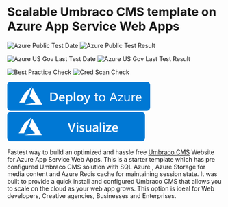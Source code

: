 # Scalable Umbraco CMS template on Azure App Service Web Apps

![Azure Public Test Date](https://azurequickstartsservice.blob.core.windows.net/badges/umbraco-cms-webapp-redis-cache/PublicLastTestDate.svg)
![Azure Public Test Result](https://azurequickstartsservice.blob.core.windows.net/badges/umbraco-cms-webapp-redis-cache/PublicDeployment.svg)

![Azure US Gov Last Test Date](https://azurequickstartsservice.blob.core.windows.net/badges/umbraco-cms-webapp-redis-cache/FairfaxLastTestDate.svg)
![Azure US Gov Last Test Result](https://azurequickstartsservice.blob.core.windows.net/badges/umbraco-cms-webapp-redis-cache/FairfaxDeployment.svg)

![Best Practice Check](https://azurequickstartsservice.blob.core.windows.net/badges/umbraco-cms-webapp-redis-cache/BestPracticeResult.svg)
![Cred Scan Check](https://azurequickstartsservice.blob.core.windows.net/badges/umbraco-cms-webapp-redis-cache/CredScanResult.svg)

[![Deploy To Azure](https://raw.githubusercontent.com/Azure/azure-quickstart-templates/master/1-CONTRIBUTION-GUIDE/images/deploytoazure.svg?sanitize=true)](https://portal.azure.com/#create/Microsoft.Template/uri/https%3A%2F%2Fraw.githubusercontent.com%2FAzure%2Fazure-quickstart-templates%2Fmaster%2Fumbraco-cms-webapp-redis-cache%2Fazuredeploy.json)  [![Visualize](https://raw.githubusercontent.com/Azure/azure-quickstart-templates/master/1-CONTRIBUTION-GUIDE/images/visualizebutton.svg?sanitize=true)](http://armviz.io/#/?load=https%3A%2F%2Fraw.githubusercontent.com%2FAzure%2Fazure-quickstart-templates%2Fmaster%2Fumbraco-cms-webapp-redis-cache%2Fazuredeploy.json)
  

  

Fastest way to build an optimized and hassle free [Umbraco CMS](http://umbraco.org) Website for Azure App Service Web Apps. This is a starter template which has pre configured Umbraco CMS solution with SQL Azure , Azure Storage for media content and Azure Redis cache for maintaining session state. It was built to provide a quick install and configured Umbraco CMS that allows you to scale on the cloud as your web app grows. This option is ideal for Web developers, Creative agencies, Businesses and Enterprises.


